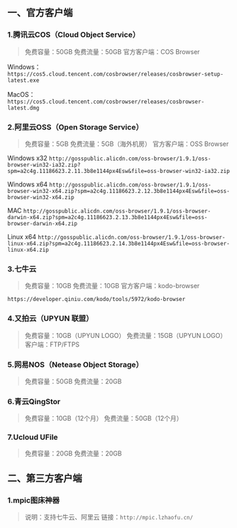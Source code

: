 
## 一、官方客户端
### 1.腾讯云COS（Cloud Object Service）
> 免费容量：50GB
> 免费流量：50GB
> 官方客户端：COS Browser

Windows：
`https://cos5.cloud.tencent.com/cosbrowser/releases/cosbrowser-setup-latest.exe`

MacOS：
`https://cos5.cloud.tencent.com/cosbrowser/releases/cosbrowser-latest.dmg`

### 2.阿里云OSS（Open Storage Service）
> 免费容量：5GB
> 免费流量：5GB（海外机房）
> 官方客户端：OSS Browser
> 
Windows x32
`http://gosspublic.alicdn.com/oss-browser/1.9.1/oss-browser-win32-ia32.zip?spm=a2c4g.11186623.2.11.3b8e1144px4Esw&file=oss-browser-win32-ia32.zip
`

Windows x64
`http://gosspublic.alicdn.com/oss-browser/1.9.1/oss-browser-win32-x64.zip?spm=a2c4g.11186623.2.12.3b8e1144px4Esw&file=oss-browser-win32-x64.zip
`

MAC
`http://gosspublic.alicdn.com/oss-browser/1.9.1/oss-browser-darwin-x64.zip?spm=a2c4g.11186623.2.13.3b8e1144px4Esw&file=oss-browser-darwin-x64.zip
`

Linux x64
`http://gosspublic.alicdn.com/oss-browser/1.9.1/oss-browser-linux-x64.zip?spm=a2c4g.11186623.2.14.3b8e1144px4Esw&file=oss-browser-linux-x64.zip`

### 3.七牛云
> 免费容量：10GB
> 免费流量：10GB
> 官方客户端：kodo-browser

`https://developer.qiniu.com/kodo/tools/5972/kodo-browser`

### 4.又拍云（UPYUN 联盟）
> 免费容量：10GB（UPYUN LOGO）
> 免费流量：15GB（UPYUN LOGO）
> 客户端：FTP/FTPS
> 
### 5.网易NOS（Netease Object Storage）
> 免费容量：50GB
> 免费流量：20GB
>
### 6.青云QingStor
> 免费容量：10GB（12个月）
> 免费流量：50GB（12个月）
>
### 7.Ucloud UFile
> 免费容量：20GB
> 免费流量：20GB
>
## 二、第三方客户端
### 1.mpic图床神器
>说明：支持七牛云、阿里云
>链接：`http://mpic.lzhaofu.cn/`



